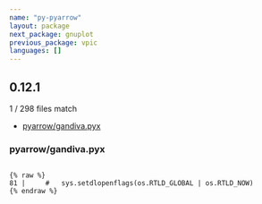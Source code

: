 ```yaml
---
name: "py-pyarrow"
layout: package
next_package: gnuplot
previous_package: vpic
languages: []
---
```

## 0.12.1
1 / 298 files match

 - [pyarrow/gandiva.pyx](#pyarrowgandivapyx)

### pyarrow/gandiva.pyx

```

{% raw %}
81 |     #   sys.setdlopenflags(os.RTLD_GLOBAL | os.RTLD_NOW)
{% endraw %}

```